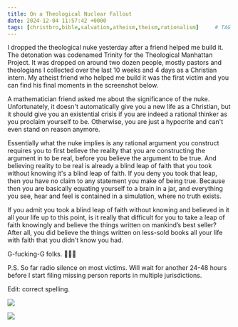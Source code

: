 ```yaml
---
title: On a Theological Nuclear Fallout
date: 2024-12-04 11:57:42 +0000
tags: [christbro,bible,salvation,atheism,theism,rationalism]     # TAG names should always be lowercase
---
```


I dropped the theological nuke yesterday after a friend helped me build it. The detonation was codenamed Trinity for the Theological Manhattan Project. It was dropped on around two dozen people, mostly pastors and theologians I collected over the last 10 weeks and 4 days as a Christian intern. My atheist friend who helped me build it was the first victim and you can find his final moments in the screenshot below.

A mathematician friend asked me about the significance of the nuke. Unfortunately, it doesn't automatically give you a new life as a Christian, but it should give you an existential crisis if you are indeed a rational thinker as you proclaim yourself to be. Otherwise, you are just a hypocrite and can't even stand on reason anymore.

Essentially what the nuke implies is any rational argument you construct requires you to first believe the reality that you are constructing the argument in to be real, before you believe the argument to be true. And believing reality to be real is already a blind leap of faith that you took without knowing it's a blind leap of faith. If you deny you took that leap, then you have no claim to any statement you make of being true. Because then you are basically equating yourself to a brain in a jar, and everything you see, hear and feel is contained in a simulation, where no truth exists.

If you admit you took a blind leap of faith without knowing and believed in it all your life up to this point, is it really that difficult for you to take a leap of faith knowingly and believe the things written on mankind’s best seller? After all, you did believe the things written on less-sold books all your life with faith that you didn't know you had.

G-fucking-G folks. 🙏🫶😘

P.S. So far radio silence on most victims. Will wait for another 24-48 hours before I start filing missing person reports in multiple jurisdictions.

Edit: correct spelling.

![](/8847c734b07f878e5ad2cf2974e98f4b.jpeg)

![](/9f456b2a872f45ecdf0c26d9747ab6c4.png)